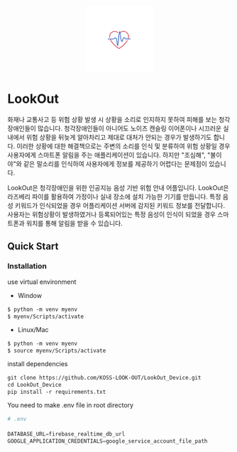 <p align="center">
  <img src="imgs/logo2.png" width="30%"/>
  <br>
</p>

LookOut
==================================

화재나 교통사고 등 위험 상황 발생 시 상황을 소리로 인지하지 못하여 피해를 보는 청각장애인들이 많습니다. 청각장애인들이 아니어도 노이즈 캔슬링 이어폰이나 시끄러운 실내에서 위험 상황을 뒤늦게 알아차리고 제대로 대처가 안되는 경우가 발생하기도 합니다. 이러한 상황에 대한 해결책으로는 주변의 소리를 인식 및 분류하여 위험 상황일 경우 사용자에게 스마트폰 알림을 주는 애플리케이션이 있습니다. 하지만 "조심해", "불이야"와 같은 말소리를 인식하여 사용자에게 정보를 제공하기 어렵다는 문제점이 있습니다. 

LookOut은 청각장애인을 위한 인공지능 음성 기반 위험 안내 어플입니다. LookOut은 라즈베리 파이를 활용하여 가정이나 실내 장소에 설치 가능한 기기를 만듭니다. 특정 음성 키워드가 인식되었을 경우 어플리케이션 서버에 감지된 키워드 정보를 전달합니다. 
사용자는 위험상황이 발생하였거나 등록되어있는 특정 음성이 인식이 되었을 경우 스마트폰과 워치를 통해 알림을 받을 수 있습니다.

Quick Start
-----------
### Installation

use virtual environment

- Window
```shell
$ python -m venv myenv
$ myenv/Scripts/activate
```

- Linux/Mac
```shell
$ python -m venv myenv
$ source myenv/Scripts/activate
```


install dependencies
```shell
git clone https://github.com/KOSS-LOOK-OUT/LookOut_Device.git
cd LookOut_Device
pip install -r requirements.txt
```

You need to make .env file in root directory
```python
# .env

DATABASE_URL=firebase_realtime_db_url
GOOGLE_APPLICATION_CREDENTIALS=google_service_account_file_path

```

